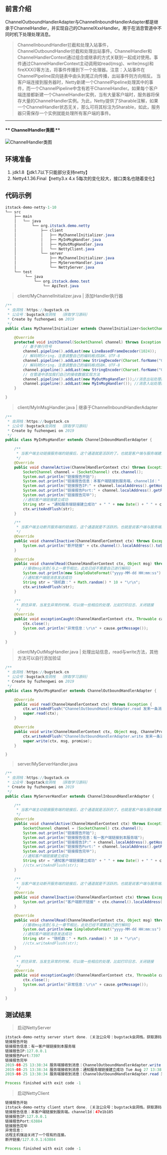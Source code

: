 ## 前言介绍
ChannelOutboundHandlerAdapter与ChannelInboundHandlerAdapter都是继承于ChannelHandler，并实现自己的ChannelXxxHandler。用于在消息管道中不同时机下处理处理消息。

>ChannelInboundHandler拦截和处理入站事件，ChannelOutboundHandler拦截和处理出站事件。ChannelHandler和ChannelHandlerContext通过组合或继承的方式关联到一起成对使用。事件通过ChannelHandlerContext主动调用如read(msg)、write(msg)和fireXXX()等方法，将事件传播到下一个处理器。注意：入站事件在ChannelPipeline双向链表中由头到尾正向传播，出站事件则方向相反。
当客户端连接到服务器时，Netty新建一个ChannelPipeline处理其中的事件，而一个ChannelPipeline中含有若干ChannelHandler。如果每个客户端连接都新建一个ChannelHandler实例，当有大量客户端时，服务器将保存大量的ChannelHandler实例。为此，Netty提供了Sharable注解，如果一个ChannelHandler状态无关，那么可将其标注为Sharable，如此，服务器只需保存一个实例就能处理所有客户端的事件。

------------


#### ** ChannelHandler类图 **
![ChannelHandler类图](https://fuzhengwei.github.io/assets/images/pic-content/2019/08/ChannelHandler类图.png)

## 环境准备
1. jdk1.8【jdk1.7以下只能部分支持netty】
2. Netty4.1.36.Final【netty3.x 4.x 5每次的变化较大，接口类名也随着变化】

## 代码示例
```java
itstack-demo-netty-1-10
└── src
    ├── main
    │   └── java
    │       └── org.itstack.demo.netty
    │			├── client
    │           │ 	├── MyChannelInitializer.java
    │           │ 	├── MyInMsgHandler.java
    │           │ 	├── MyOutMsgHandler.java
    │           │ 	└── NettyClient.java
    │			└── server
    │           	├── MyChannelInitializer.java
    │           	├── MyServerHandler.java
    │           	└── NettyServer.java
    └── test
         └── java
             └── org.itstack.demo.test
                 └── ApiTest.java
```

>client/MyChannelInitializer.java | 添加Handler执行器

```java
/**
 * 虫洞栈：https://bugstack.cn
 * 公众号：bugstack虫洞栈  ｛获取学习源码｝
 * Create by fuzhengwei on 2019
 */
public class MyChannelInitializer extends ChannelInitializer<SocketChannel> {

    @Override
    protected void initChannel(SocketChannel channel) throws Exception {
        // 基于换行符号
        channel.pipeline().addLast(new LineBasedFrameDecoder(1024));
        // 解码转String，注意调整自己的编码格式GBK、UTF-8
        channel.pipeline().addLast(new StringDecoder(Charset.forName("GBK")));
        // 解码转String，注意调整自己的编码格式GBK、UTF-8
        channel.pipeline().addLast(new StringEncoder(Charset.forName("GBK")));
        // 在管道中添加我们自己的接收数据实现方法
        channel.pipeline().addLast(new MyOutMsgHandler());//消息出站处理器，在Client发送消息时候会触发此处理器
        channel.pipeline().addLast(new MyInMsgHandler()); //消息入站处理器
    }

}

```

>client/MyInMsgHandler.java | 继承于ChannelInboundHandlerAdapter

```java
/**
 * 虫洞栈：https://bugstack.cn
 * 公众号：bugstack虫洞栈  ｛获取学习源码｝
 * Create by fuzhengwei on 2019
 */
public class MyInMsgHandler extends ChannelInboundHandlerAdapter {

    /**
     * 当客户端主动链接服务端的链接后，这个通道就是活跃的了。也就是客户端与服务端建立了通信通道并且可以传输数据
     */
    @Override
    public void channelActive(ChannelHandlerContext ctx) throws Exception {
        SocketChannel channel = (SocketChannel) ctx.channel();
        System.out.println("链接报告开始");
        System.out.println("链接报告信息：本客户端链接到服务端。channelId：" + channel.id());
        System.out.println("链接报告IP:" + channel.localAddress().getHostString());
        System.out.println("链接报告Port:" + channel.localAddress().getPort());
        System.out.println("链接报告完毕");
        //通知客户端链接建立成功
        String str = "通知服务端链接建立成功" + " " + new Date() + " " + channel.localAddress().getHostString() + "\r\n";
        ctx.writeAndFlush(str);
    }

    /**
     * 当客户端主动断开服务端的链接后，这个通道就是不活跃的。也就是说客户端与服务端的关闭了通信通道并且不可以传输数据
     */
    @Override
    public void channelInactive(ChannelHandlerContext ctx) throws Exception {
        System.out.println("断开链接" + ctx.channel().localAddress().toString());
    }

    @Override
    public void channelRead(ChannelHandlerContext ctx, Object msg) throws Exception {
        //接收msg消息{与上一章节相比，此处已经不需要自己进行解码}
        System.out.println(new SimpleDateFormat("yyyy-MM-dd HH:mm:ss").format(new Date()) + " 客户端接收到消息：" + msg);
        //通知客户端链消息发送成功
        String str = "随机数：" + Math.random() * 10 + "\r\n";
        ctx.writeAndFlush(str);
    }

    /**
     * 抓住异常，当发生异常的时候，可以做一些相应的处理，比如打印日志、关闭链接
     */
    @Override
    public void exceptionCaught(ChannelHandlerContext ctx, Throwable cause) throws Exception {
        ctx.close();
        System.out.println("异常信息：\r\n" + cause.getMessage());
    }

}
```

>client/MyOutMsgHandler.java | 处理出站信息，read与write方法，其他方法可以自行添加验证

```java
/**
 * 虫洞栈：https://bugstack.cn
 * 公众号：bugstack虫洞栈  ｛获取学习源码｝
 * Create by fuzhengwei on 2019
 */
public class MyOutMsgHandler extends ChannelOutboundHandlerAdapter {

    @Override
    public void read(ChannelHandlerContext ctx) throws Exception {
        ctx.writeAndFlush("ChannelOutboundHandlerAdapter.read 发来一条消息\r\n");
        super.read(ctx);
    }

    @Override
    public void write(ChannelHandlerContext ctx, Object msg, ChannelPromise promise) throws Exception {
        ctx.writeAndFlush("ChannelOutboundHandlerAdapter.write 发来一条消息\r\n");
        super.write(ctx, msg, promise);
    }

}
```

>server/MyServerHandler.java 

```java
/**
 * 虫洞栈：https://bugstack.cn
 * 公众号：bugstack虫洞栈  ｛获取学习源码｝
 * Create by fuzhengwei on 2019
 */
public class MyServerHandler extends ChannelInboundHandlerAdapter {

    /**
     * 当客户端主动链接服务端的链接后，这个通道就是活跃的了。也就是客户端与服务端建立了通信通道并且可以传输数据
     */
    @Override
    public void channelActive(ChannelHandlerContext ctx) throws Exception {
        SocketChannel channel = (SocketChannel) ctx.channel();
        System.out.println("链接报告开始");
        System.out.println("链接报告信息：有一客户端链接到本服务端");
        System.out.println("链接报告IP:" + channel.localAddress().getHostString());
        System.out.println("链接报告Port:" + channel.localAddress().getPort());
        System.out.println("链接报告完毕");
        //通知客户端链接建立成功
        String str = "通知客户端链接建立成功" + " " + new Date() + " " + channel.localAddress().getHostString() + "\r\n";
        //ctx.writeAndFlush(str);
    }

    /**
     * 当客户端主动断开服务端的链接后，这个通道就是不活跃的。也就是说客户端与服务端的关闭了通信通道并且不可以传输数据
     */
    @Override
    public void channelInactive(ChannelHandlerContext ctx) throws Exception {
        System.out.println("客户端断开链接" + ctx.channel().localAddress().toString());
    }

    @Override
    public void channelRead(ChannelHandlerContext ctx, Object msg) throws Exception {
        //接收msg消息{与上一章节相比，此处已经不需要自己进行解码}
        System.out.println(new SimpleDateFormat("yyyy-MM-dd HH:mm:ss").format(new Date()) + " 服务端接收到消息：" + msg);
        //通知客户端链消息发送成功
        String str = "随机数：" + Math.random() * 10 + "\r\n";
        //ctx.writeAndFlush(str);
    }

    /**
     * 抓住异常，当发生异常的时候，可以做一些相应的处理，比如打印日志、关闭链接
     */
    @Override
    public void exceptionCaught(ChannelHandlerContext ctx, Throwable cause) throws Exception {
        ctx.close();
        System.out.println("异常信息：\r\n" + cause.getMessage());
    }

}
```

## 测试结果

>启动NettyServer

```java
itstack-demo-netty server start done. {关注公众号：bugstack虫洞栈，获取源码}
链接报告开始
链接报告信息：有一客户端链接到本服务端
链接报告IP:127.0.0.1
链接报告Port:7397
链接报告完毕
2019-08-25 13:38:34 服务端接收到消息：ChannelOutboundHandlerAdapter.write 发来一条消息
2019-08-25 13:38:34 服务端接收到消息：通知服务端链接建立成功 Tue Aug 27 13:38:34 CST 2019 127.0.0.1
2019-08-25 13:38:34 服务端接收到消息：ChannelOutboundHandlerAdapter.read 发来一条消息

Process finished with exit code -1
```

>启动NettyClient

```java
链接报告开始
itstack-demo-netty client start done. {关注公众号：bugstack虫洞栈，获取源码}
链接报告信息：本客户端链接到服务端。channelId：47e1b185
链接报告IP:127.0.0.1
链接报告Port:63884
链接报告完毕
异常信息：
远程主机强迫关闭了一个现有的连接。
断开链接/127.0.0.1:63884

Process finished with exit code -1

```